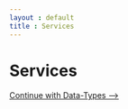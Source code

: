 ```yaml
---
layout : default
title : Services
---
```

# Services

 <a class='next' href="data.html">Continue with Data-Types --&gt;</a>